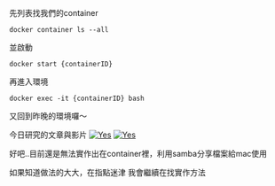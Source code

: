 先列表找我們的container
```
docker container ls --all
```
並啟動
```
docker start {containerID}
```
再進入環境
```
docker exec -it {containerID} bash
```
又回到昨晚的環境囉～

今日研究的文章與影片
[![Yes](https://img.youtube.com/vi/2wmLTC_ccbU/0.jpg)](https://www.youtube.com/watch?v=2wmLTC_ccbU)
[![Yes](https://img.youtube.com/vi/z5QU3eNITwI/0.jpg)](https://www.youtube.com/watch?v=z5QU3eNITwI)


好吧..目前還是無法實作出在container裡，利用samba分享檔案給mac使用

如果知道做法的大大，在指點迷津
我會繼續在找實作方法
